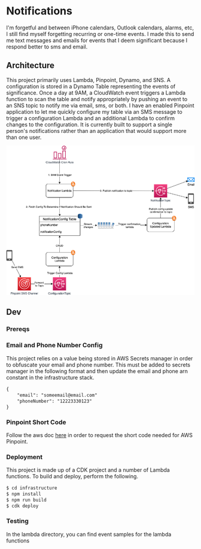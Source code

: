 # Notifications

I'm forgetful and between iPhone calendars, Outlook calendars, alarms, etc, I still find myself forgetting recurring or one-time events. I made this to send me text messages and emails for events that I deem significant because I respond better to sms and email. 

## Architecture

This project primarily uses Lambda, Pinpoint, Dynamo, and SNS. A configuration is stored in a Dynamo Table representing the events of significance. Once a day at 9AM, a CloudWatch event triggers a Lambda function to scan the table and notify appropriately by pushing an event to an SNS topic to notify me via email, sms, or both. I have an enabled Pinpoint application to let me quickly configure my table via an SMS message to trigger a configuration Lambda and an additional Lambda to confirm changes to the configuration. It is currently built to support a single person's notifications rather than an application that would support more than one user.

![Architecture Image From DrawIO](Notifications.png)

## Dev

### Prereqs

### Email and Phone Number Config
This project relies on a value being stored in AWS Secrets manager in order to obfuscate your email and phone number. This must be added to secrets manager in the following format and then update the email and phone arn constant in the infrastructure stack.

```
{
    "email": "someemail@email.com"
    "phoneNumber": "12223330123"
}
```

### Pinpoint Short Code
Follow the aws doc [here](https://docs.aws.amazon.com/pinpoint/latest/userguide/channels-sms-awssupport-short-code.html) in order to request the short code needed for AWS Pinpoint. 

### Deployment

This project is made up of a CDK project and a number of Lambda functions. To build and deploy, perform the following.

```
$ cd infrastructure
$ npm install
$ npm run build
$ cdk deploy
```

### Testing

In the lambda directory, you can find event samples for the lambda functions

